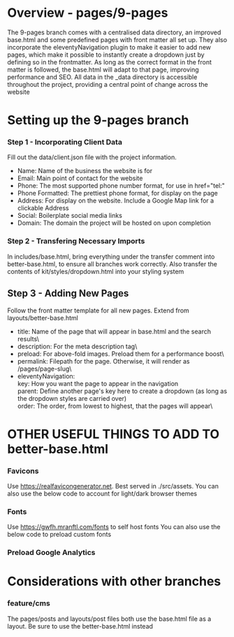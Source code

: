 # Overview - pages/9-pages

The 9-pages branch comes with a centralised data directory, an improved base.html and some predefined pages with front
matter all set up. They also incorporate the eleventyNavigation plugin to make it easier to add new pages, which make it
possible to instantly create a dropdown just by defining so in the frontmatter. As long as the correct format in the
front matter is followed, the base.html will adapt to that page, improving performance and SEO. All data in the \_data
directory is accessible throughout the project, providing a central point of change across the website

<!--  -->

# Setting up the 9-pages branch

### Step 1 - Incorporating Client Data

Fill out the data/client.json file with the project information.

- Name: Name of the business the website is for
- Email: Main point of contact for the website
- Phone: The most supported phone number format, for use in href="tel:"
- Phone Formatted: The prettiest phone format, for display on the page
- Address: For display on the website. Include a Google Map link for a clickable Address
- Social: Boilerplate social media links
- Domain: The domain the project will be hosted on upon completion

### Step 2 - Transfering Necessary Imports

In includes/base.html, bring everything under the transfer comment into better-base.html, to ensure all branches work
correctly. Also transfer the contents of kit/styles/dropdown.html into your styling system

## Step 3 - Adding New Pages

Follow the front matter template for all new pages. Extend from layouts/better-base.html

- title: Name of the page that will appear in base.html and the search results\
- description: For the meta description tag\
- preload: For above-fold images. Preload them for a performance boost\
- permalink: Filepath for the page. Otherwise, it will render as /pages/page-slug\
- eleventyNavigation:\
  key: How you want the page to appear in the navigation\
  parent: Define another page's key here to create a dropdown (as long as the dropdown styles are carried over)\
  order: The order, from lowest to highest, that the pages will appear\

<!--  -->

# OTHER USEFUL THINGS TO ADD TO better-base.html

### Favicons

Use https://realfavicongenerator.net. Best served in ./src/assets. You can also use the below code to account for
light/dark browser themes

<link rel="icon" type="image/png" href="/assets/favicons/favicon-light-16x16.png" sizes="16x16" media="(prefers-color-scheme: light)" />
<link rel="icon" type="image/png" href="/assets/favicons/favicon-light-32x32.png" sizes="32x32" media="(prefers-color-scheme: light)" />
<link rel="icon" type="image/png" href="/assets/favicons/favicon-dark-16x16.png" sizes="16x16" media="(prefers-color-scheme: dark)" />
<link rel="icon" type="image/png" href="/assets/favicons/favicon-dark-32x32.png" sizes="32x32" media="(prefers-color-scheme: dark)" />

### Fonts

Use https://gwfh.mranftl.com/fonts to self host fonts You can also use the below code to preload custom fonts

<link rel="preload" as="font" type="font/woff2" href="fonts/roboto-v29-latin-regular.woff2" crossorigin/>
<link rel="preload" as="font" type="font/woff2" href="fonts/roboto-v29-latin-700.woff2" crossorigin/>

### Preload Google Analytics

<link href="https://www.googletagmanager.com/gtag/js?id=YOUR-ID-HERE" rel="preload" as="script" />

<!--  -->

# Considerations with other branches

### feature/cms

The pages/posts and layouts/post files both use the base.html file as a layout. Be sure to use the better-base.html
instead

